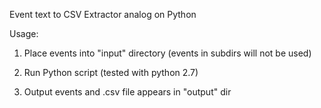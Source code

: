 Event text to CSV Extractor analog on Python

Usage:

1. Place events into "input" directory (events in subdirs will not be used)

2. Run Python script (tested with python 2.7)

3. Output events and .csv file appears in "output" dir